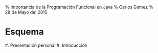 % Importancia de la Programación Funcional en Java
% Carlos Gómez
% 28 de Mayo del 2015

# Esquema

#. Presentación personal
#. Introducción
